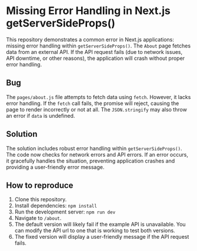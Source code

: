 # Missing Error Handling in Next.js getServerSideProps()

This repository demonstrates a common error in Next.js applications: missing error handling within `getServerSideProps()`.  The `About` page fetches data from an external API.  If the API request fails (due to network issues, API downtime, or other reasons), the application will crash without proper error handling.

## Bug

The `pages/about.js` file attempts to fetch data using `fetch`. However, it lacks error handling.  If the `fetch` call fails, the promise will reject, causing the page to render incorrectly or not at all.  The `JSON.stringify` may also throw an error if `data` is undefined.

## Solution

The solution includes robust error handling within `getServerSideProps()`.  The code now checks for network errors and API errors.  If an error occurs, it gracefully handles the situation, preventing application crashes and providing a user-friendly error message.

## How to reproduce

1. Clone this repository.
2. Install dependencies: `npm install`
3. Run the development server: `npm run dev`
4. Navigate to `/about`.
5. The default version will likely fail if the example API is unavailable. You can modify the API url to one that is working to test both versions. 
6. The fixed version will display a user-friendly message if the API request fails.